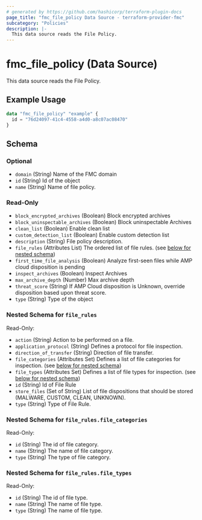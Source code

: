 ```yaml
---
# generated by https://github.com/hashicorp/terraform-plugin-docs
page_title: "fmc_file_policy Data Source - terraform-provider-fmc"
subcategory: "Policies"
description: |-
  This data source reads the File Policy.
---
```


# fmc_file_policy (Data Source)

This data source reads the File Policy.

## Example Usage

```terraform
data "fmc_file_policy" "example" {
  id = "76d24097-41c4-4558-a4d0-a8c07ac08470"
}
```

<!-- schema generated by tfplugindocs -->
## Schema

### Optional

- `domain` (String) Name of the FMC domain
- `id` (String) Id of the object
- `name` (String) Name of file policy.

### Read-Only

- `block_encrypted_archives` (Boolean) Block encrypted archives
- `block_uninspectable_archives` (Boolean) Block uninspectable Archives
- `clean_list` (Boolean) Enable clean list
- `custom_detection_list` (Boolean) Enable custom detection list
- `description` (String) File policy description.
- `file_rules` (Attributes List) The ordered list of file rules. (see [below for nested schema](#nestedatt--file_rules))
- `first_time_file_analysis` (Boolean) Analyze first-seen files while AMP cloud disposition is pending
- `inspect_archives` (Boolean) Inspect Archives
- `max_archive_depth` (Number) Max archive depth
- `threat_score` (String) If AMP Cloud disposition is Unknown, override disposition based upon threat score.
- `type` (String) Type of the object

<a id="nestedatt--file_rules"></a>
### Nested Schema for `file_rules`

Read-Only:

- `action` (String) Action to be performed on a file.
- `application_protocol` (String) Defines a protocol for file inspection.
- `direction_of_transfer` (String) Direction of file transfer.
- `file_categories` (Attributes Set) Defines a list of file categories for inspection. (see [below for nested schema](#nestedatt--file_rules--file_categories))
- `file_types` (Attributes Set) Defines a list of file types for inspection. (see [below for nested schema](#nestedatt--file_rules--file_types))
- `id` (String) Id of File Rule
- `store_files` (Set of String) List of file dispositions that should be stored (MALWARE, CUSTOM, CLEAN, UNKNOWN).
- `type` (String) Type of File Rule.

<a id="nestedatt--file_rules--file_categories"></a>
### Nested Schema for `file_rules.file_categories`

Read-Only:

- `id` (String) The id of file category.
- `name` (String) The name of file category.
- `type` (String) The type of file category.


<a id="nestedatt--file_rules--file_types"></a>
### Nested Schema for `file_rules.file_types`

Read-Only:

- `id` (String) The id of file type.
- `name` (String) The name of file type.
- `type` (String) The name of file type.
